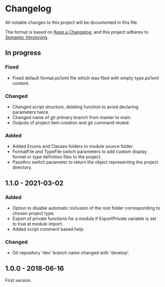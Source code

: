 ﻿# Changelog

All notable changes to this project will be documented in this file.

The format is based on [Keep a Changelog](https://keepachangelog.com/en/1.1.0/),
and this project adheres to [Semantic Versioning](https://semver.org/spec/v2.0.0.html).

## In progress

### Fixed

- Fixed default format.ps1xml file which was filed with empty type.ps1xml content.

### Changed

- Changed script structure, deleting function to avoid declaring parameters twice.
- Changed name of git primary branch from master to main. 
- Outputs of project item creation and git command muted.

### Added

- Added Enums and Classes folders to module source folder. 
- FormatFile and TypeFile switch parameters to add custom display format or type definition files to the project.
- Passthru switch parameter to return the object representing the project directory. 

## 1.1.0 - 2021-03-02

### Added

- Option to disable automatic inclusion of the root folder corresponding to chosen project type.
- Export of private functions for a module if ExportPrivate variable is set to true at module import.
- Added script comment based help.

### Changed

- Git repository 'dev' branch name changed with 'develop'.

## 1.0.0 - 2018-06-16

First version.